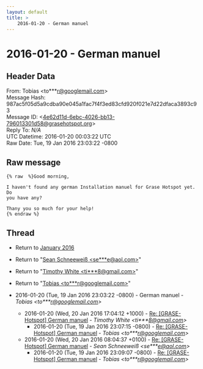 ```yaml
---
layout: default
title: >
    2016-01-20 - German manuel
---
```


# 2016-01-20 - German manuel

## Header Data

From: Tobias \<to***r@googlemail.com\><br>
Message Hash: 987ac5f05d5a9cdba90e045a1fac7f4f3ed83cfd920f021e7d22dfaca3893c93<br>
Message ID: \<4e62d11d-6ebc-4026-bb13-796013301d58@grasehotspot.org\><br>
Reply To: _N/A_<br>
UTC Datetime: 2016-01-20 00:03:22 UTC<br>
Raw Date: Tue, 19 Jan 2016 23:03:22 -0800<br>

## Raw message

```
{% raw  %}Good morning, 

I haven't found any german Installation manuel for Grase Hotspot yet. Do 
you have any?

Thany you so much for your help!
{% endraw %}
```

## Thread

+ Return to [January 2016](/archive/2016/01)

+ Return to "[Sean Schneeweiß <se***e<span>@</span>aol.com>](/authors/se___e_at_aol_com)"
+ Return to "[Timothy White <ti***8<span>@</span>gmail.com>](/authors/ti___8_at_gmail_com)"
+ Return to "[Tobias <to***r<span>@</span>googlemail.com>](/authors/to___r_at_googlemail_com)"

+ 2016-01-20 (Tue, 19 Jan 2016 23:03:22 -0800) - German manuel - _Tobias \<to***r@googlemail.com\>_
  + 2016-01-20 (Wed, 20 Jan 2016 17:04:12 +1000) - [Re: [GRASE-Hotspot] German manuel](/archive/2016/01/90555e7064b5b32aacfb0c7c35e4aa87a4d4606837c3e021b828fea23f0d99e4) - _Timothy White \<ti***8@gmail.com\>_
    + 2016-01-20 (Tue, 19 Jan 2016 23:07:15 -0800) - [Re: [GRASE-Hotspot] German manuel](/archive/2016/01/3a696c07077bdcd9aa45d47f40d23b4d4f5785d77a17e14071b27adf4ca2e097) - _Tobias \<to***r@googlemail.com\>_
  + 2016-01-20 (Wed, 20 Jan 2016 08:04:37 +0100) - [Re: [GRASE-Hotspot] German manuel](/archive/2016/01/1c48fc3b7d8d6b04c31f7823529e747659d51b5cbf28969480b8aa6d921e2c0c) - _Sean Schneeweiß \<se***e@aol.com\>_
    + 2016-01-20 (Tue, 19 Jan 2016 23:09:07 -0800) - [Re: [GRASE-Hotspot] German manuel](/archive/2016/01/e136ca3970cdf8578d1a2d1125e5288d16e4a079252be442aea2f8a418df05fd) - _Tobias \<to***r@googlemail.com\>_

